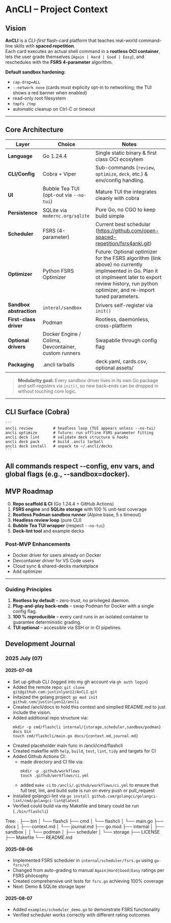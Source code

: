# AnCLI – Project Context

## Vision  
**AnCLI** is a *CLI-first* flash-card platform that teaches real-world command-line skills with **spaced repetition**.  
Each card executes an actual shell command in a **rootless OCI container**, lets the user grade themselves (`Again | Hard | Good | Easy`), and reschedules with the **FSRS 4-parameter** algorithm.  

**Default sandbox hardening:**
- `cap-drop=ALL`
- `--network none` (cards must explicity opt-in to networking; the TUI shows a red banner when enabled)
- read-only root filesystem
- `tmpfs /tmp`
- automatic cleanup on Ctrl-C or timeout

---

## Core Architecture  

| Layer                  | Choice                                                       | Notes
|------------------------|--------------------------------------------------------------|---------------|
| **Language**           | Go 1.24.4                                                    |Single static binary & first class OCI ecosytem                                  |
| **CLI/Config**         | Cobra + Viper                                                |Sub-commands (`review`, `optimize`, `deck`, etc.) & env/config handling.         |
| **UI**                 | Bubble Tea TUI (opt-out via `--no-tui`)                      |Mature TUI the integrates cleanly with cobra                                     |
| **Persistence**        | SQLite via `modernc.org/sqlite`                              |Pure Go, no CGO to keep build simple                                             |
| **Scheduler**          | FSRS (4-parameter)                                           |Current best schedular (https://github.com/open-spaced-repetition/fsrs4anki.git) |
| **Optimizer**          | Python FSRS Optimizer                                        |Future: Optional optimizer for the FSRS algorithm (link above) no currently implmeented in Go. Plan it ot implmeent later to export review history, run python optimizer, and re-import tuned parameters.|
| **Sandbox abstraction**| `interal/sandbox`                                            |Drivers self-register via `init()`                                               |
| **First-class driver** | Podman                                                       |Rootless, daemonless, cross-platform                                             |
| **Optional drivers**   | Docker Engine / Colima, Devcontainer, custom runners         |Swapablle through config flag                                                    |
| **Packaging**          | .ancli tarballs                                              |deck.yaml, cards.csv, optional assets/                                           |

> **Modularity goal:** Every sandbox driver lives in its own Go package and self-registers via `init()`, so new back-ends can be dropped in without touching core logic.
---
## CLI Surface (Cobra)
    ```
    ancli review         # headless loop (TUI appears unless --no-tui)
    ancli optimize       # future: run offline FSRS parameter fitting
    ancli deck lint      # validate deck structure & hooks
    ancli deck pack      # build .ancli tarball
    ancli deck install   # unpack to ~/.ancli/decks
    ```
All commands respect --config, env vars, and global flags (e.g., --sandbox=docker).
---

## MVP Roadmap  

0. **Repo scaffold & CI** (Go 1.24.4 + GitHub Actions)  
1. **FSRS engine** and **SQLite storage** with 100 % unit-test coverage  
2. **Rootless Podman sandbox runner** (Alpine base, 5 s timeout)  
3. **Headless review loop** (pure CLI)  
4. **Bubble Tea TUI wrapper** (respect `--no-tui`)  
5. **Deck-lint tool** and example decks  

### Post-MVP Enhancements  

- Docker driver for users already on Docker  
- Devcontainer driver for VS Code users    
- Cloud sync & shared-decks marketplace  
- Add optimizer

---

### Guiding Principles  

1. **Rootless by default** – zero-trust, no privileged daemon.  
2. **Plug-and-play back-ends** – swap Podman for Docker with a single config flag.  
3. **100 % reproducible** – every card runs in an isolated container to guarantee deterministic grading.  
4. **TUI optional** – accessible via SSH or in CI pipelines.  


## Development Journal  
<!--  
Template for future entries:

#### 2025-07-09  
Finished wiring FSRS unit tests; pinned `go-fsrs v0.3.2` to avoid CGO.  
Switched SQLite journal_mode to MEMORY after tmpfs WAL errors.  
Next: prototype rootless sandbox runner.  
-->
### 2025 July (07)
#### 2025-07-08  
- Set up github CLI (logged into my gh account via `gh auth login`)
- Added the remote repo: `git clone git@github.com:justinlyon12/AnCLI.git`
- Initaized the golang project: `go mod init github.com/justinlyon12/ancli`
- Created /ancli/docs to hold this context and simplied README.md to just include the vision.
- Added additional repo structure via:
    ```
    mkdir -p cmd/flashcli internal/{storage,scheduler,sandbox/podman} docs bin
    touch cmd/flashcli/main.go docs/{context.md,journal.md}
    ```
- Created placeholder main func in /ancli/cmd/flashcli
- Created makefile with `help`, `build`, `test`, `lint`, `tidy` and targets for CI
- Added Github Actions CI:
    - made directory and CI file via:
        ```
        mkdir -p .github/workflows
        touch .github/workflows/ci.yml
        ```
    - added `make ci` to `/ancli/.github/workflows/ci.yml` to ensure that full test, lint, and build suite is run on every push or pull_request
- Installed golangci-lint via `go install github.com/golangci/golangci-lint/cmd/golangci-lint@latest`
- Verified could build via my Makefile and binary could be run (`./bin/flashcli`)

Tree: 
.
├── bin
│   └── flashcli
├── cmd
│   └── flashcli
│       └── main.go
├── docs
│   ├── context.md
│   └── journal.md
├── go.mod
├── internal
│   ├── sandbox
│   │   └── podman
│   ├── scheduler
│   └── storage
├── LICENSE
├── Makefile
└── README.md

#### 2025-08-06
- Implemented FSRS scheduler in `internal/scheduler/fsrs.go` using `go-fsrs/v3`
- Changed from auto-grading to manual `Again|Hard|Good|Easy` ratings per FSRS philosophy
- Created comprehensive unit tests for `fsrs.go` achieving 100% coverage
- Next: Demo & SQLite storage layer

#### 2025-08-07
- Added `examples/scheduler_demo.go` to demonstrate FSRS functionality
- Verified scheduler works correctly with different rating outcomes

